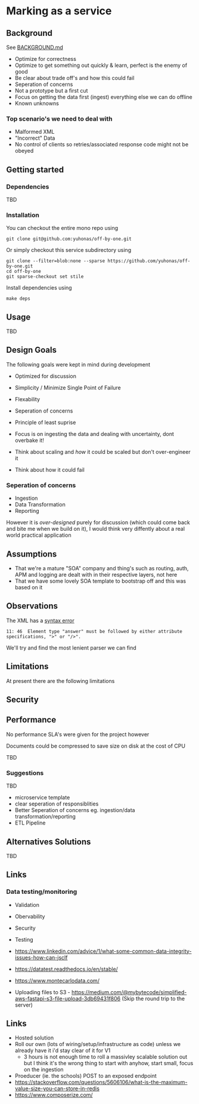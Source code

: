 # Marking as a service

## Background

See [BACKGROUND.md](./BACKGROUND.md)


* Optimize for correctness
* Optimize to get something out quickly & learn, perfect is the enemy of good
* Be clear about trade off's and how this could fail
* Seperation of concerns
* Not a prototype but a first cut
* Focus on getting the data first (ingest) everything else we can do offline
* Known unknowns

### Top scenario's we need to deal with
* Malformed XML
* "Incorrect" Data
* No control of clients so retries/associated response code might not be obeyed


## Getting started

### Dependencies
TBD

### Installation

You can checkout the entire mono repo using

```
git clone git@github.com:yuhonas/off-by-one.git
```

Or simply checkout this service subdirectory using

```
git clone --filter=blob:none --sparse https://github.com/yuhonas/off-by-one.git
cd off-by-one
git sparse-checkout set stile
```

Install dependencies using

```
make deps
```

## Usage

TBD


## Design Goals
The following goals were kept in mind during development
* Optimized for discussion
* Simplicity / Minimize Single Point of Failure
* Flexability
* Seperation of concerns
* Principle of least suprise

* Focus is on ingesting the data and dealing with uncertainty, dont overbake it!
* Think about scaling and _how_ it could be scaled but don't over-engineer it
* Think about how it could fail



### Seperation of concerns
* Ingestion
* Data Transformation
* Reporting



However it is _over-designed_ purely for discussion (which could come back and bite me when we build on it), I would think very diffently about a real world practical application

## Assumptions

* That we're a mature "SOA" company and thing's such as routing, auth, APM and logging are dealt with in their respective layers, not here
* That we have some lovely SOA template to bootstrap off and this was based on it

## Observations

The XML has a [syntax error](./tests/fixtures/test-result.xml)

```
11:	46	Element type "answer" must be followed by either attribute specifications, ">" or "/>".
```

We'll try and find the most lenient parser we can find

## Limitations

At present there are the following limitations


## Security

## Performance

No performance SLA's were given for the project however

Documents could be compressed to save size on disk at the cost of CPU

TBD

### Suggestions

TBD
* microservice template
* clear seperation of responsiblities
* Better Seperation of concerns eg. ingestion/data transformation/reporting
* ETL Pipeline



## Alternatives Solutions


TBD


## Links

### Data testing/monitoring

* Validation
* Obervability
* Security
* Testing

* https://www.linkedin.com/advice/1/what-some-common-data-integrity-issues-how-can-jsclf
* https://datatest.readthedocs.io/en/stable/
* https://www.montecarlodata.com/
* Uploading files to S3 - https://medium.com/@mybytecode/simplified-aws-fastapi-s3-file-upload-3db69431f806 (Skip the round trip to the server)



## Links

- Hosted solution
- Roll our own (lots of wiring/setup/infrastructure as code) unless we already have it i'd stay clear of it for V1
  - 3 hours is not enough time to roll a massivley scalable solution out but I think it's the wrong thing to start with anyhow, start small, focus on the ingestion
- Proeducer (ie. the schools) POST to an exposed endpoint
- https://stackoverflow.com/questions/5606106/what-is-the-maximum-value-size-you-can-store-in-redis
- https://www.composerize.com/

